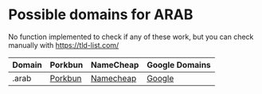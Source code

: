 # Possible domains for ARAB

No function implemented to check if any of these work, but you can check manually with https://tld-list.com/

| Domain | Porkbun | NameCheap | Google Domains |
|---|---|---|---|
| .arab | [Porkbun](https://porkbun.com/checkout/search?prb=e814663da1&tlds=&idnLanguage=&search=search&q=.arab) | [Namecheap](https://www.namecheap.com/domains/registration/results/?domain=.arab) | [Google](https://domains.google.com/registrar/search?searchTerm=.arab) |
